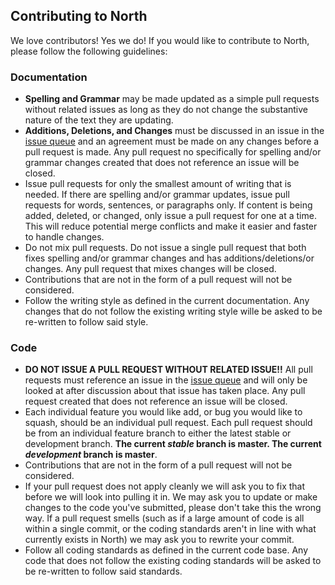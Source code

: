 ## Contributing to North

We love contributors! Yes we do! If you would like to contribute to North, please follow the following guidelines:

### Documentation

* **Spelling and Grammar** may be made updated as a simple pull requests without related issues as long as they do not change the substantive nature of the text they are updating.
* **Additions, Deletions, and Changes** must be discussed in an issue in the [issue queue](https://github.com/Snugug/north/issues) and an agreement must be made on any changes before a pull request is made. Any pull request no specifically for spelling and/or grammar changes created that does not reference an issue will be closed.
* Issue pull requests for only the smallest amount of writing that is needed. If there are spelling and/or grammar updates, issue pull requests for words, sentences, or paragraphs only. If content is being added, deleted, or changed, only issue a pull request for one at a time. This will reduce potential merge conflicts and make it easier and faster to handle changes.
* Do not mix pull requests. Do not issue a single pull request that both fixes spelling and/or grammar changes and has additions/deletions/or changes. Any pull request that mixes changes will be closed.
* Contributions that are not in the form of a pull request will not be considered.
* Follow the writing style as defined in the current documentation. Any changes that do not follow the existing writing style wille be asked to be re-written to follow said style.

### Code

* **DO NOT ISSUE A PULL REQUEST WITHOUT RELATED ISSUE!!** All pull requests must reference an issue in the [issue queue](https://github.com/Snugug/north/issues) and will only be looked at after discussion about that issue has taken place. Any pull request created that does not reference an issue will be closed.
* Each individual feature you would like add, or bug you would like to squash, should be an individual pull request. Each pull request should be from an individual feature branch to either the latest stable or development branch. **The current *stable* branch is master. The current *development* branch is master**.
* Contributions that are not in the form of a pull request will not be considered.
* If your pull request does not apply cleanly we will ask you to fix that before we will look into pulling it in. We may ask you to update or make changes to the code you've submitted, please don't take this the wrong way. If a pull request smells (such as if a large amount of code is all within a single commit, or the coding standards aren't in line with what currently exists in North) we may ask you to rewrite your commit.
* Follow all coding standards as defined in the current code base. Any code that does not follow the existing coding standards will be asked to be re-written to follow said standards.